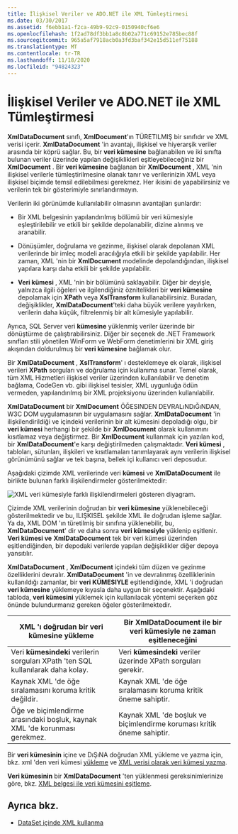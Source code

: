 ```yaml
---
title: İlişkisel Veriler ve ADO.NET ile XML Tümleştirmesi
ms.date: 03/30/2017
ms.assetid: f6ebb1a1-f2ca-49b9-92c9-0150940cf6e6
ms.openlocfilehash: 1f2ad78df3bb1a8c8b02a771c69152e785bec88f
ms.sourcegitcommit: 965a5af7918acb0a3fd3baf342e15d511ef75188
ms.translationtype: MT
ms.contentlocale: tr-TR
ms.lasthandoff: 11/18/2020
ms.locfileid: "94824323"
---
```

# <a name="xml-integration-with-relational-data-and-adonet"></a>İlişkisel Veriler ve ADO.NET ile XML Tümleştirmesi
**XmlDataDocument** sınıfı, **XmlDocument**'ın TÜRETILMIŞ bir sınıfıdır ve XML verisi içerir. **XmlDataDocument** 'in avantajı, ilişkisel ve hiyerarşik veriler arasında bir köprü sağlar. Bu, bir **veri kümesine** bağlanabilen ve iki sınıfta bulunan veriler üzerinde yapılan değişiklikleri eşitleyebileceğiniz bir **XmlDocument** . Bir **veri kümesine** bağlanan bir **XmlDocument** , XML 'nin ilişkisel verilerle tümleştirilmesine olanak tanır ve verilerinizin XML veya ilişkisel biçimde temsil edilebilmesi gerekmez. Her ikisini de yapabilirsiniz ve verilerin tek bir gösterimiyle sınırlandırmayın.  
  
 Verilerin iki görünümde kullanılabilir olmasının avantajları şunlardır:  
  
- Bir XML belgesinin yapılandırılmış bölümü bir veri kümesiyle eşleştirilebilir ve etkili bir şekilde depolanabilir, dizine alınmış ve aranabilir.  
  
- Dönüşümler, doğrulama ve gezinme, ilişkisel olarak depolanan XML verilerinde bir imleç modeli aracılığıyla etkili bir şekilde yapılabilir. Her zaman, XML 'nin bir **XmlDocument** modelinde depolandığından, ilişkisel yapılara karşı daha etkili bir şekilde yapılabilir.  
  
- **Veri kümesi** , XML 'nin bir bölümünü saklayabilir. Diğer bir deyişle, yalnızca ilgili öğeleri ve ilgilendiğiniz öznitelikleri bir **veri kümesine** depolamak için **XPath** veya **XslTransform** kullanabilirsiniz. Buradan, değişiklikler, **XmlDataDocument**'teki daha büyük verilere yayılırken, verilerin daha küçük, filtrelenmiş bir alt kümesiyle yapılabilir.  
  
 Ayrıca, SQL Server veri **kümesine** yüklenmiş veriler üzerinde bir dönüştürme de çalıştırabilirsiniz. Diğer bir seçenek de .NET Framework sınıfları stili yönetilen WinForm ve WebForm denetimlerini bir XML giriş akışından doldurulmuş bir **veri kümesine** bağlamak olur.  
  
 Bir **XmlDataDocument** , **XslTransform**' ı desteklemeye ek olarak, ilişkisel verileri **XPath** sorguları ve doğrulama için kullanıma sunar.  Temel olarak, tüm XML Hizmetleri ilişkisel veriler üzerinden kullanılabilir ve denetim bağlama, CodeGen vb. gibi ilişkisel tesisler, XML uygunluğa ödün vermeden, yapılandırılmış bir XML projeksiyonu üzerinden kullanılabilir.  
  
 **XmlDataDocument** bir **XmlDocument** ÖĞESINDEN DEVRALıNDıĞıNDAN, W3C DOM uygulamasının bir uygulamasını sağlar. **XmlDataDocument** 'in ilişkilendirildiği ve içindeki verilerinin bir alt kümesini depoladığı olgu, bir **veri kümesi** herhangi bir şekilde bir **XmlDocument** olarak kullanımını kısıtlamaz veya değiştirmez. Bir **XmlDocument** kullanmak için yazılan kod, bir **XmlDataDocument**'e karşı değiştirilmeden çalışmaktadır. **Veri kümesi** , tabloları, sütunları, ilişkileri ve kısıtlamaları tanımlayarak aynı verilerin ilişkisel görünümünü sağlar ve tek başına, bellek içi kullanıcı veri deposudur.  
  
 Aşağıdaki çizimde XML verilerinde veri **kümesi** ve **XmlDataDocument** ile birlikte bulunan farklı ilişkilendirmeler gösterilmektedir:
  
 ![XML veri kümesiyle farklı ilişkilendirmeleri gösteren diyagram.](./media/xml-integration-with-relational-data-and-adonet/xml-integration-relational-data-adodotnet.gif)  
  
 Çizimde XML verilerinin doğrudan bir **veri kümesine** yüklenebileceği gösterilmektedir ve bu, ILIŞKISEL şekilde XML ile doğrudan işleme sağlar. Ya da, XML DOM 'ın türetilmiş bir sınıfına yüklenebilir, bu, **XmlDataDocument**' dir ve daha sonra **veri kümesiyle** yüklenip eşitlenir. **Veri kümesi ve** **XmlDataDocument** tek bir veri kümesi üzerinden eşitlendiğinden, bir depodaki verilerde yapılan değişiklikler diğer depoya yansıtılır.  
  
 **XmlDataDocument** , **XmlDocument** içindeki tüm düzen ve gezinme özelliklerini devralır. **XmlDataDocument** 'in ve devralınmış özelliklerinin kullanıldığı zamanlar, bir **veri KÜMESIYLE** eşitlendiğinde, XML 'i doğrudan **veri kümesine** yüklemeye kıyasla daha uygun bir seçenektir. Aşağıdaki tabloda, **veri kümesini** yüklemek için kullanılacak yöntemi seçerken göz önünde bulundurmanız gereken öğeler gösterilmektedir.  
  
|XML 'ı doğrudan bir veri kümesine yükleme|Bir XmlDataDocument ile bir veri kümesiyle ne zaman eşitleneceğini|  
|----------------------------------------------|-----------------------------------------------------------|  
|Veri **kümesindeki** verilerin sorguları XPath 'ten SQL kullanılarak daha kolay.|Veri **kümesindeki** veriler üzerinde XPath sorguları gerekir.|  
|Kaynak XML 'de öğe sıralamasını koruma kritik değildir.|Kaynak XML 'de öğe sıralamasını koruma kritik öneme sahiptir.|  
|Öğe ve biçimlendirme arasındaki boşluk, kaynak XML 'de korunması gerekmez.|Kaynak XML 'de boşluk ve biçimlendirme koruması kritik öneme sahiptir.|  
  
 Bir **veri kümesinin** içine ve DıŞıNA doğrudan XML yükleme ve yazma için, bkz. xml 'den veri kümesi [yükleme](../../../framework/data/adonet/dataset-datatable-dataview/loading-a-dataset-from-xml.md) ve [XML verisi olarak veri kümesi yazma](../../../framework/data/adonet/dataset-datatable-dataview/writing-dataset-contents-as-xml-data.md).  
  
 **Veri kümesinin** bir **XmlDataDocument** 'ten yüklenmesi gereksinimlerinize göre, bkz. [XML belgesi ile veri kümesini eşitleme](../../../framework/data/adonet/dataset-datatable-dataview/dataset-and-xmldatadocument-synchronization.md).  
  
## <a name="see-also"></a>Ayrıca bkz.

- [DataSet içinde XML kullanma](../../../framework/data/adonet/dataset-datatable-dataview/using-xml-in-a-dataset.md)
